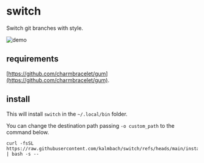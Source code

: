 # switch
Switch git branches with style.

![demo](https://github.com/user-attachments/assets/49248d81-1b23-4965-b297-b546531173d2)

## requirements
[https://github.com/charmbracelet/gum](https://github.com/charmbracelet/gum).

## install
This will install `switch` in the `~/.local/bin` folder.

You can change the destination path passing `-o custom_path` to the command below.
```
curl -fsSL https://raw.githubusercontent.com/kalmbach/switch/refs/heads/main/install.sh | bash -s --
```
